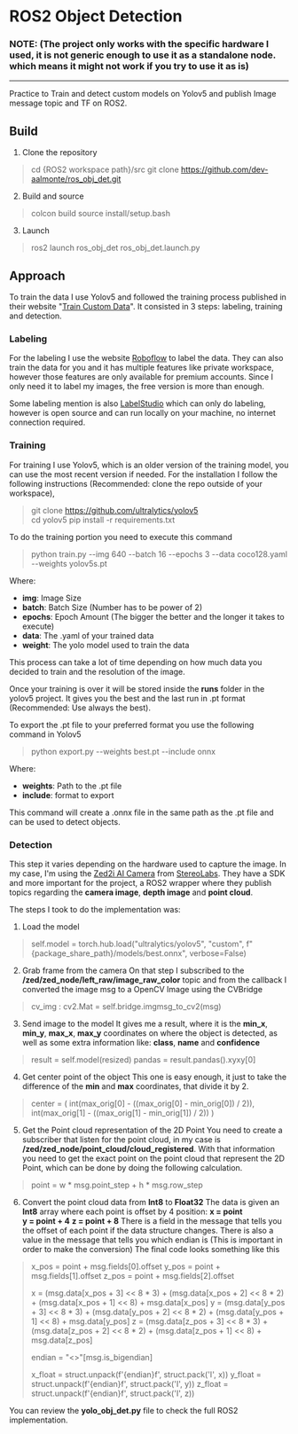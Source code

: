 # ROS2 Object Detection
### NOTE: (The project only works with the specific hardware I used, it is not generic enough to use it as a standalone node. which means it might not work if you try to use it as is)
---
Practice to Train and detect custom models on Yolov5 and publish Image message topic and TF on ROS2.

## Build
1. Clone the repository
> cd {ROS2 workspace path}/src
> git clone https://github.com/dev-aalmonte/ros_obj_det.git
2. Build and source
> colcon build
> source install/setup.bash
3. Launch
> ros2 launch ros_obj_det ros_obj_det.launch.py

## Approach
To train the data I use Yolov5 and followed the training process published in their website "[Train Custom Data](https://github.com/ultralytics/yolov5/wiki/Train-Custom-Data)". It consisted in 3 steps: labeling, training and detection.

### Labeling
For the labeling I use the website [Roboflow](https://app.roboflow.com/) to label the data. They can also train the data for you and it has multiple features like private workspace, however those features are only available for premium accounts. Since I only need it to label my images, the free version is more than enough.

Some labeling mention is also [LabelStudio](https://labelstud.io/) which can only do labeling, however is open source and can run locally on your machine, no internet connection required.

### Training
For training I use Yolov5, which is an older version of the training model, you can use the most recent version if needed. For the installation I follow the following instructions (Recommended: clone the repo outside of your workspace),
> git clone https://github.com/ultralytics/yolov5  
> cd yolov5
> pip install -r requirements.txt 

To do the training portion you need to execute this command
> python train.py --img 640 --batch 16 --epochs 3 --data coco128.yaml --weights yolov5s.pt

Where:
- **img**: Image Size
- **batch**: Batch Size (Number has to be power of 2)
- **epochs**: Epoch Amount (The bigger the better and the longer it takes to execute)
- **data**: The .yaml of your trained data
- **weight**: The yolo model used to train the data

This process can take a lot of time depending on how much data you decided to train and the resolution of the image.

Once your training is over it will be stored inside the **runs** folder in the yolov5 project. It gives you the best and the last run in .pt format (Recommended: Use always the best).

To export the .pt file to your preferred format you use the following command in Yolov5

> python export.py --weights best.pt --include onnx

Where:
- **weights**: Path to the .pt file
- **include**: format to export

This command will create a .onnx file in the same path as the .pt file and can be used to detect objects.

### Detection
This step it varies depending on the hardware used to capture the image. In my case, I'm using the [Zed2i AI Camera](https://www.stereolabs.com/products/zed-2) from [StereoLabs](https://www.stereolabs.com/). They have a SDK and more important for the project, a ROS2 wrapper where they publish topics regarding the **camera image**, **depth image** and **point cloud**.

The steps I took to do the implementation was:
1. Load the model
> self.model = torch.hub.load("ultralytics/yolov5", "custom", f"{package_share_path}/models/best.onnx", verbose=False)
2. Grab frame from the camera
On that step I subscribed to the **/zed/zed_node/left_raw/image_raw_color** topic and from the callback I converted the image msg to a OpenCV Image using the CVBridge
>  cv_img : cv2.Mat = self.bridge.imgmsg_to_cv2(msg)
3. Send image to the model
It gives me a result, where it is the **min_x**, **min_y**, **max_x**, **max_y** coordinates on where the object is detected, as well as some extra information like: **class**, **name** and **confidence**
> result = self.model(resized)
> pandas = result.pandas().xyxy[0]
4. Get center point of the object
This one is easy enough, it just to take the difference of the **min** and **max** coordinates, that divide it by 2.
> center = (
>    int(max_orig[0] - ((max_orig[0] - min_orig[0]) / 2)),
>    int(max_orig[1] - ((max_orig[1] - min_orig[1]) / 2))
> )
5. Get the Point cloud representation of the 2D Point
You need to create a subscriber that listen for the point cloud, in my case is **/zed/zed_node/point_cloud/cloud_registered**. With that information you need to get the exact point on the point cloud that represent the 2D Point, which can be done by doing the following calculation.
>point = w * msg.point_step + h * msg.row_step
6. Convert the point cloud data from **Int8** to **Float32**
The data is given an **Int8** array where each point is offset by 4 position:
**x = point**  
**y = point + 4** 
**z = point + 8** 
There is a field in the message that tells you the offset of each point if the data structure changes. There is also a value in the message that tells you which endian is (This is important in order to make the conversion)
The final code looks something like this
> x_pos = point + msg.fields[0].offset
> y_pos = point + msg.fields[1].offset
> z_pos = point + msg.fields[2].offset
>
> x = (msg.data[x_pos + 3] << 8 * 3) + (msg.data[x_pos + 2] << 8 * 2) + (msg.data[x_pos + 1] << 8) + msg.data[x_pos]
> y = (msg.data[y_pos + 3] << 8 * 3) + (msg.data[y_pos + 2] << 8 * 2) + (msg.data[y_pos + 1] << 8) + msg.data[y_pos]
> z = (msg.data[z_pos + 3] << 8 * 3) + (msg.data[z_pos + 2] << 8 * 2) + (msg.data[z_pos + 1] << 8) + msg.data[z_pos]
>
> endian = "<>"[msg.is_bigendian]
>
> x_float = struct.unpack(f'{endian}f', struct.pack('I', x))
> y_float = struct.unpack(f'{endian}f', struct.pack('I', y))
> z_float = struct.unpack(f'{endian}f', struct.pack('I', z))

You can review the **yolo_obj_det.py** file to check the full ROS2 implementation.